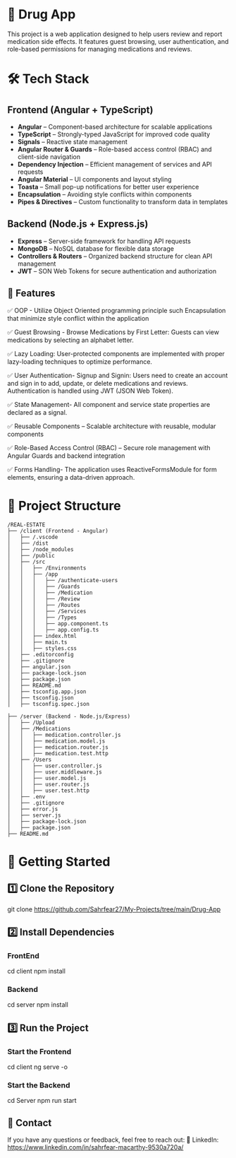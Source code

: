 # 🚀 Drug App

This project is a web application designed to help users review and report medication side effects. It features guest browsing, user authentication, and role-based permissions for managing medications and reviews.

# 🛠️ Tech Stack

## Frontend (Angular + TypeScript)

- **Angular** – Component-based architecture for scalable applications
- **TypeScript** – Strongly-typed JavaScript for improved code quality
- **Signals** – Reactive state management
- **Angular Router & Guards** – Role-based access control (RBAC) and client-side navigation
- **Dependency Injection** – Efficient management of services and API requests
- **Angular Material** – UI components and layout styling
- **Toasta** – Small pop-up notifications for better user experience
- **Encapsulation** – Avoiding style conflicts within components
- **Pipes & Directives** – Custom functionality to transform data in templates

## Backend (Node.js + Express.js)

- **Express** – Server-side framework for handling API requests
- **MongoDB** – NoSQL database for flexible data storage
- **Controllers & Routers** – Organized backend structure for clean API management
- **JWT** – SON Web Tokens for secure authentication and authorization

## 🌟 Features

✅ OOP - Utilize Object Oriented programming principle such Encapsulation that minimize style conflict within the application

✅ Guest Browsing - Browse Medications by First Letter: Guests can view medications by selecting an alphabet letter.

✅ Lazy Loading: User-protected components are implemented with proper lazy-loading techniques to optimize performance.

✅ User Authentication- Signup and Signin: Users need to create an account and sign in to add, update, or delete medications and reviews. Authentication is handled using JWT (JSON Web Token).

✅ State Management- All component and service state properties are declared as a signal.

✅ Reusable Components – Scalable architecture with reusable, modular components

✅ Role-Based Access Control (RBAC) – Secure role management with Angular Guards and backend integration

✅ Forms Handling- The application uses ReactiveFormsModule for form elements, ensuring a data-driven approach.

# 📂 Project Structure

```plaintext
/REAL-ESTATE
├── /client (Frontend - Angular)
│   ├── /.vscode
│   ├── /dist
│   ├── /node_modules
│   ├── /public
│   ├── /src
│   │   ├── /Environments
│   │   ├── /app
│   │   │   ├── /authenticate-users
│   │   │   ├── /Guards
│   │   │   ├── /Medication
│   │   │   ├── /Review
│   │   │   ├── /Routes
│   │   │   ├── /Services
│   │   │   ├── /Types
│   │   │   ├── app.component.ts
│   │   │   ├── app.config.ts
│   │   ├── index.html
│   │   ├── main.ts
│   │   ├── styles.css
│   ├── .editorconfig
│   ├── .gitignore
│   ├── angular.json
│   ├── package-lock.json
│   ├── package.json
│   ├── README.md
│   ├── tsconfig.app.json
│   ├── tsconfig.json
│   ├── tsconfig.spec.json

├── /server (Backend - Node.js/Express)
│   ├── /Upload
│   ├── /Medications
│   │   ├── medication.controller.js
│   │   ├── medication.model.js
│   │   ├── medication.router.js
│   │   ├── medication.test.http
│   ├── /Users
│   │   ├── user.controller.js
│   │   ├── user.middleware.js
│   │   ├── user.model.js
│   │   ├── user.router.js
│   │   ├── user.test.http
│   ├── .env
│   ├── .gitignore
│   ├── error.js
│   ├── server.js
│   ├── package-lock.json
│   ├── package.json
├── README.md

```

# 🚀 Getting Started

## 1️⃣ Clone the Repository

git clone https://github.com/Sahrfear27/My-Projects/tree/main/Drug-App

## 2️⃣ Install Dependencies

### FrontEnd

cd client
npm install

### Backend

cd server
npm install

## 3️⃣ Run the Project

### Start the Frontend

cd client
ng serve -o

### Start the Backend

cd Server
npm run start

## 📨 Contact

If you have any questions or feedback, feel free to reach out:
💼 LinkedIn: https://www.linkedin.com/in/sahrfear-macarthy-9530a720a/
